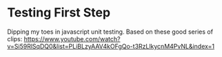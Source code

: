 # Testing First Step
Dipping my toes in javascript unit testing. Based on these good series of clips:
https://www.youtube.com/watch?v=Si59RlSqDQ0&list=PLiBLzyAAV4kOFgQo-t3RzLlkycnM4PvNL&index=1
